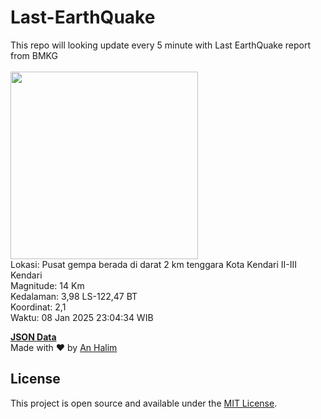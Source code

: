 # Last-EarthQuake
This repo will looking update every 5 minute with Last EarthQuake report from BMKG
<br>
<br>
<img src="undefined" width="300"/>
<br>
Lokasi: Pusat gempa berada di darat 2 km tenggara Kota Kendari  II-III Kendari <br>
Magnitude: 14 Km <br>
Kedalaman: 3,98 LS-122,47 BT <br>
Koordinat: 2,1 <br>
Waktu: 08 Jan 2025 23:04:34 WIB <br>

<a href="./data/data.json">**JSON Data**</a>
<br>
Made with ❤️ by <a href="https://github.com/an-halim">An Halim</a>
## License

This project is open source and available under the [MIT License](LICENSE).
